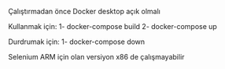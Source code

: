 Çalıştırmadan önce Docker desktop açık olmalı

Kullanmak için:
1- docker-compose build
2- docker-compose up

Durdrumak için:
1- docker-compose down

Selenium ARM için olan versiyon x86 de çalışmayabilir

